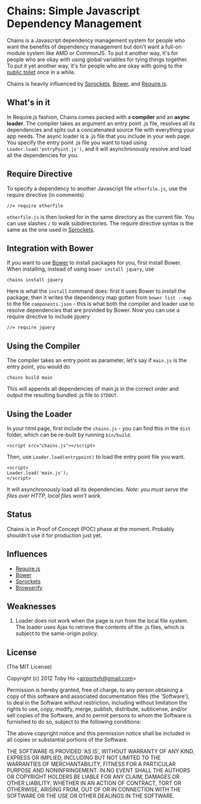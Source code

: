 Chains: Simple Javascript Dependency Management
===============================================

Chains is a Javascript dependency management system for people who want the benefits of dependency management but don't want a full-on module system like AMD or CommonJS. To put it another way, it's for people who are okay with using global variables for tying things together. To put it yet another way, it's for people who are okay with going to the [public toilet](http://www.sitepoint.com/google-closure-how-not-to-write-javascript/) once in a while.

Chains is heavily influenced by [Sprockets](https://github.com/sstephenson/sprockets), [Bower](https://github.com/twitter/bower), and [Require.js](http://requirejs.org/).

What's in it
------------

In Require.js fashion, Chains comes packed with a **compiler** and an **async loader**. The compiler takes as argument an entry point .js file, resolves all its dependencies and spits out a concatenated source file with everything your app needs. The async loader is a .js file that you include in your web page. You specify the entry point .js file you want to load using `Loader.load('entryPoint.js')`, and it will  asynchronously resolve and load all the dependencies for you.

Require Directive
-----------------

To specify a dependency to another Javascript file `otherfile.js`, use the require directive (in comments)

    //= require otherfile

`otherfile.js` is then looked for in the same directory as the current file. You can use slashes `/` to walk subdirectories. The require directive syntax is the same as the one used in [Sprockets](https://github.com/sstephenson/sprockets#the-directive-processor).

Integration with Bower
----------------------

If you want to use [Bower](https://github.com/twitter/bower) to install packages for you, first install Bower. When installing, instead of using `bower install jquery`, use

    chains install jquery

Here is what the `install` command does: first it uses Bower to install the package; then it writes the dependency map gotten from `bower list --map` to the file `components.json` - this is what both the compiler and loader use to resolve dependencies that are provided by Bower. Now you can use a require directive to include jquery

    //= require jquery

Using the Compiler
------------------

The compiler takes an entry point as parameter, let's say if `main.js` is the entry point, you would do

    chains build main

This will appends all dependencies of main.js in the correct order and output the resulting bundled .js file to `STDOUT`.

Using the Loader
----------------

In your html page, first include the `chains.js` - you can find this in the `dist` folder, which can be re-built by running `bin/build`.

    <script src="chains.js"></script>

Then, use `Loader.load(entrypoint)` to load the entry point file you want.

    <script>
    Loader.load('main.js');
    </script>

It will asynchronously load all its dependencies. *Note: you must serve the files over HTTP, local files won't work.*

Status
------

Chains is in Proof of Concept (POC) phase at the moment. Probably shouldn't use it for production just yet.

Influences
----------

* [Require.js](http://requirejs.org/)
* [Bower](https://github.com/twitter/bower)
* [Sprockets](https://github.com/sstephenson/sprockets)
* [Browserify](https://github.com/substack/node-browserify)

Weaknesses
----------

1. Loader does not work when the page is run from the local file system. The loader uses Ajax to retrieve the contents of the .js files, which is subject to the same-origin policy.

License
-------

(The MIT License)

Copyright (c) 2012 Toby Ho &lt;airportyh@gmail.com&gt;

Permission is hereby granted, free of charge, to any person obtaining a copy of this software and associated documentation files (the 'Software'), to deal in the Software without restriction, including without limitation the rights to use, copy, modify, merge, publish, distribute, sublicense, and/or sell copies of the Software, and to permit persons to whom the Software is furnished to do so, subject to the following conditions:

The above copyright notice and this permission notice shall be included in all copies or substantial portions of the Software.

THE SOFTWARE IS PROVIDED 'AS IS', WITHOUT WARRANTY OF ANY KIND, EXPRESS OR IMPLIED, INCLUDING BUT NOT LIMITED TO THE WARRANTIES OF MERCHANTABILITY, FITNESS FOR A PARTICULAR PURPOSE AND NONINFRINGEMENT. IN NO EVENT SHALL THE AUTHORS OR COPYRIGHT HOLDERS BE LIABLE FOR ANY CLAIM, DAMAGES OR OTHER LIABILITY, WHETHER IN AN ACTION OF CONTRACT, TORT OR OTHERWISE, ARISING FROM, OUT OF OR IN CONNECTION WITH THE SOFTWARE OR THE USE OR OTHER DEALINGS IN THE SOFTWARE.

